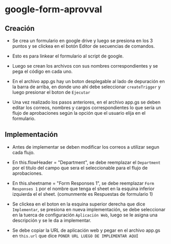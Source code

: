# google-form-aprovval

## Creación

- Se crea un formulario en google drive y luego se presiona en los 3 puntos y se clickea en el botón Editor de secuencias de comandos.

- Esto es para linkear el formulario al script de google.

- Luego se crean los archivos con sus nombres correspondientes y se pega el código en cada uno.

- En el archivo app.gs hay un boton desplegable al lado de depuración en la barra de arriba, en donde uno ahí debe seleccionar `createTrigger` y luego presionar el boton de `Ejecutar`

- Una vez realizado los pasos anteriores, en el archivo app.gs se deben editar los correos, nombres y cargos correspondientes lo que sería un flujo de aprobaciones según la opción que el usuario elija en el formulario.

## Implementación

- Antes de implementar se deben modificar los correos a utilizar segun cada flujo.

- En this.flowHeader = "Department", se debe reemplazar el `Department` por el titulo del campo que sera el seleccionable para el flujo de aprobaciones.

- En this.sheetname = "Form Responses 1", se debe reemplazar `Form Responses 1` por el nombre que tenga el sheet en la esquina inferior izquierda el el sheet. (comunmente es Respuestas de formulario 1)

- Se clickea en el boton en la esquina superior derecha que dice `Implementar`, se presiona en nueva implementación, se debe seleccionar en la tuerca de configuración `Aplicación Web`, luego se le asigna una descripción y se le da a implementar.

- Se debe copiar la URL de aplicación web y pegar en el archivo app.gs en `this.url` que dice `PONER URL LUEGO DE IMPLEMENTAR AQUÍ`
